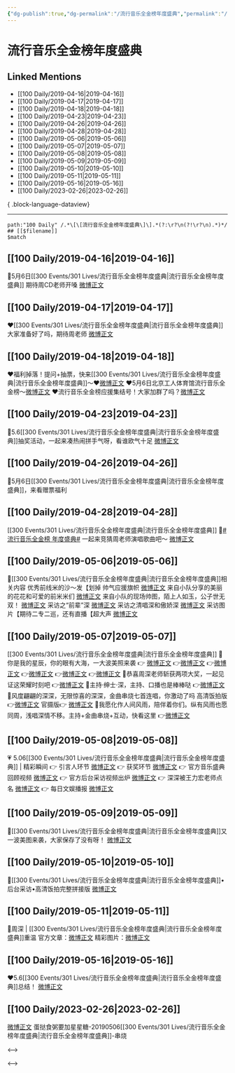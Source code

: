 ```yaml
---
{"dg-publish":true,"dg-permalink":"/流行音乐全金榜年度盛典","permalink":"/流行音乐全金榜年度盛典/","created":"2023-02-27T10:27:32.000+08:00","updated":"2023-08-24T18:51:58.616+08:00"}
---
```


# 流行音乐全金榜年度盛典

## Linked Mentions
- [[100 Daily/2019-04-16\|2019-04-16]]
- [[100 Daily/2019-04-17\|2019-04-17]]
- [[100 Daily/2019-04-18\|2019-04-18]]
- [[100 Daily/2019-04-23\|2019-04-23]]
- [[100 Daily/2019-04-26\|2019-04-26]]
- [[100 Daily/2019-04-28\|2019-04-28]]
- [[100 Daily/2019-05-06\|2019-05-06]]
- [[100 Daily/2019-05-07\|2019-05-07]]
- [[100 Daily/2019-05-08\|2019-05-08]]
- [[100 Daily/2019-05-09\|2019-05-09]]
- [[100 Daily/2019-05-10\|2019-05-10]]
- [[100 Daily/2019-05-11\|2019-05-11]]
- [[100 Daily/2019-05-16\|2019-05-16]]
- [[100 Daily/2023-02-26\|2023-02-26]]

{ .block-language-dataview}

---

```expander
path:"100 Daily" /.*\[\[流行音乐全金榜年度盛典\]\].*(?:\r?\n(?!\r?\n).*)*/
## [[$filename]]
$match
```
## [[100 Daily/2019-04-16\|2019-04-16]]
🌿5月6日[[300 Events/301 Lives/流行音乐全金榜年度盛典\|流行音乐全金榜年度盛典]]
期待周CD老师开嗓
[微博正文](https://m.weibo.cn/6466290670/4361757612448088)

## [[100 Daily/2019-04-17\|2019-04-17]]
❤️[[300 Events/301 Lives/流行音乐全金榜年度盛典\|流行音乐全金榜年度盛典]]大家准备好了吗，期待周老师
[微博正文](https://m.weibo.cn/6466290670/4362136723584116)
## [[100 Daily/2019-04-18\|2019-04-18]]
❤️福利掉落！提问+抽票，快来[[300 Events/301 Lives/流行音乐全金榜年度盛典\|流行音乐全金榜年度盛典]]～❤️[微博正文](https://m.weibo.cn/6466290670/4362433789343162)
❤️5月6日北京工人体育馆流行音乐全金榜～[微博正文](https://m.weibo.cn/6466290670/4362538144191773)
❤️流行音乐全金榜应援集结号！大家加群了吗？[微博正文](https://m.weibo.cn/6466290670/4362540454368987)
## [[100 Daily/2019-04-23\|2019-04-23]]
🌿5.6[[300 Events/301 Lives/流行音乐全金榜年度盛典\|流行音乐全金榜年度盛典]]抽奖活动，一起来凑热闹拼手气呀，看谁欧气十足
[微博正文](https://m.weibo.cn/6466290670/4364191890521269)
## [[100 Daily/2019-04-26\|2019-04-26]]
🌿5月6日[[300 Events/301 Lives/流行音乐全金榜年度盛典\|流行音乐全金榜年度盛典]]，来看赠票福利
[](https://m.weibo.cn/2393817812/4365358485580387)
## [[100 Daily/2019-04-28\|2019-04-28]]
[[300 Events/301 Lives/流行音乐全金榜年度盛典\|流行音乐全金榜年度盛典]]
🌿[#流行音乐全金榜 年度盛典#](https://s.weibo.com/weibo?q=%23%E6%B5%81%E8%A1%8C%E9%9F%B3%E4%B9%90%E5%85%A8%E9%87%91%E6%A6%9C%20%E5%B9%B4%E5%BA%A6%E7%9B%9B%E5%85%B8%23) 一起来竞猜周老师演唱歌曲吧～
[微博正文](https://m.weibo.cn/6466290670/4366013166502703)
## [[100 Daily/2019-05-06\|2019-05-06]]
🐰[[300 Events/301 Lives/流行音乐全金榜年度盛典\|流行音乐全金榜年度盛典]]相关内容
优秀前线米的沙～发【划掉 帅气应援旗帜
[微博正文](https://m.weibo.cn/6466290670/4368972449375750)
来自小队分享的美丽的花花和可爱的前米米们
[微博正文](https://m.weibo.cn/6466290670/4368985367914499)
来自小队的现场帅图，陌上人如玉，公子世无双！
[微博正文](https://m.weibo.cn/6466290670/4369056683248221)
采访之“前辈”深
[微博正文](https://m.weibo.cn/5144671472/4369058083956138)
采访之清唱深和傲娇深
[微博正文](https://m.weibo.cn/6466290670/4369087863795450)
采访图片【期待二专二巡，还有直播【超大声
[微博正文](https://m.weibo.cn/6466290670/4369058311401816)

## [[100 Daily/2019-05-07\|2019-05-07]]
[[300 Events/301 Lives/流行音乐全金榜年度盛典\|流行音乐全金榜年度盛典]]
💫你是我的星辰，你的眼有大海，一大波美照来袭
👉 [微博正文](https://m.weibo.cn/6466290670/4369210446026471)
👉[微博正文](https://m.weibo.cn/6466290670/4369224392331702)
👉[微博正文](https://m.weibo.cn/6466290670/4369375018449105)
👉[微博正文](https://m.weibo.cn/6466290670/4369394282272429)
👉[微博正文](https://m.weibo.cn/6466290670/4369398036558897)
👉[微博正文](https://m.weibo.cn/3467997832/4369421101349078)
💫恭喜周深老师斩获两项大奖，一起见证这荣耀时刻吧
👉[微博正文](https://m.weibo.cn/6466290670/4369263596914717)
💫主持·绅士·深，主持、口播也是棒棒哒
👉[微博正文](https://m.weibo.cn/6466290670/4369270110719864)
💫风度翩翩的深深，无限惊喜的深深，金曲串烧七首连唱，你激动了吗
高清饭拍版👉[微博正文](https://m.weibo.cn/6466290670/4369287739025659)
官摄版👉 [微博正文](https://m.weibo.cn/6466290670/4369379494063741)
💫我愿化作人间风雨，陪伴着你们。纵有风雨也愿同周，浅唱深情不移。主持+金曲串烧+互动，快看这里
👉[微博正文](https://m.weibo.cn/6466290670/4369418043570501)
## [[100 Daily/2019-05-08\|2019-05-08]]
💗 5.06[[300 Events/301 Lives/流行音乐全金榜年度盛典\|流行音乐全金榜年度盛典]] | 精彩瞬间
👉 引言人环节 [微博正文](https://m.weibo.cn/6466290670/4369740300890749)
👉 获奖环节 [微博正文](https://m.weibo.cn/6466290670/4369743747950570)
👉 官方音乐盛典回顾视频 [微博正文](https://m.weibo.cn/6466290670/4369760420332561)
👉 官方后台采访视频出炉 [微博正文](https://m.weibo.cn/6466290670/4369772773156757)
👉 深深被王力宏老师点名 [微博正文](https://m.weibo.cn/6466290670/4369761587125908)
👉 每日文娱播报 [微博正文](https://m.weibo.cn/6466290670/4369794742382723)
## [[100 Daily/2019-05-09\|2019-05-09]]
🐰[[300 Events/301 Lives/流行音乐全金榜年度盛典\|流行音乐全金榜年度盛典]]又一波美图来袭，大家保存了没有呀！
[微博正文](https://m.weibo.cn/6466290670/4369972270709245)

## [[100 Daily/2019-05-10\|2019-05-10]]
🌸[[300 Events/301 Lives/流行音乐全金榜年度盛典\|流行音乐全金榜年度盛典]]•后台采访•高清饭拍完整拼接版
[微博正文](https://m.weibo.cn/6466290670/4370379692600626)
## [[100 Daily/2019-05-11\|2019-05-11]]
🌸周深 | [[300 Events/301 Lives/流行音乐全金榜年度盛典\|流行音乐全金榜年度盛典]]重温
官方文章：[微博正文](https://m.weibo.cn/6466290670/4370718572065714)
精彩图片：[微博正文](https://m.weibo.cn/6466290670/4370695737414130)
## [[100 Daily/2019-05-16\|2019-05-16]]
❤️5.6[[300 Events/301 Lives/流行音乐全金榜年度盛典\|流行音乐全金榜年度盛典]]总结！
[微博正文](https://m.weibo.cn/6466290670/4372555983402627)
## [[100 Daily/2023-02-26\|2023-02-26]]
[微博正文](https://weibo.com/detail/4873157612147618) 蛋挞食粥要加星星糖-20190506[[300 Events/301 Lives/流行音乐全金榜年度盛典\|流行音乐全金榜年度盛典]]-串烧 ​​​

<-->

<-->